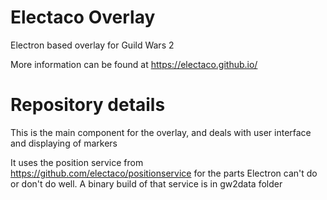 # Electaco Overlay
Electron based overlay for Guild Wars 2

More information can be found at https://electaco.github.io/

# Repository details

This is the main component for the overlay, and deals with user interface and displaying of markers

It uses the position service from https://github.com/electaco/positionservice for the parts Electron can't do or don't do well. A binary build of that service is in gw2data folder
